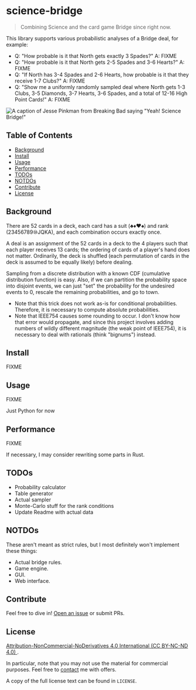 # science-bridge

> Combining Science and the card game Bridge since right now.

This library supports various probabilistic analyses of a Bridge deal, for example:
- Q: "How probable is it that North gets exactly 3 Spades?"
  A: FIXME
- Q: "How probable is it that North gets 2-5 Spades and 3-6 Hearts?"
  A: FIXME
- Q: "If North has 3-4 Spades and 2-6 Hearts, how probable is it that they receive 1-7 Clubs?"
  A: FIXME
- Q: "Show me a uniformly randomly sampled deal where North gets 1-3 Clubs, 3-5 Diamonds, 3-7 Hearts, 3-6 Spades, and a total of 12-16 High Point Cards!"
  A: FIXME

![A caption of Jesse Pinkman from Breaking Bad saying "Yeah! Science Bridge!"](https://i.imgflip.com/4uzlba.jpg)

## Table of Contents

- [Background](#background)
- [Install](#install)
- [Usage](#usage)
- [Performance](#performance)
- [TODOs](#todos)
- [NOTDOs](#notdos)
- [Contribute](#contribute)
- [License](#license)

## Background

There are 52 cards in a deck, each card has a suit (♣♦♥♠) and rank (23456789⑩JQKA), and each combination occurs exactly once.

A deal is an assignment of the 52 cards in a deck to the 4 players such that
each player receives 13 cards; the ordering of cards of a player's hand does
not matter. Ordinarily, the deck is shuffled (each permutation of cards in the
deck is assumed to be equally likely) before dealing.

Sampling from a discrete distribution with a known CDF (cumulative distribution function) is easy. Also, if we can partition the probability space into disjoint events, we can just "set" the probability for the undesired events to 0, rescale the remaining probabilities, and go to town.
- Note that this trick does not work as-is for conditional probabilities. Therefore, it is necessary to compute absolute probabilities.
- Note that IEEE754 causes some rounding to occur. I don't know how that error would propagate, and since this project involves adding numbers of wildly different magnitude (the weak point of IEEE754), it is necessary to deal with rationals (think "bignums") instead.

## Install

FIXME

## Usage

FIXME

Just Python for now

## Performance

FIXME

If necessary, I may consider rewriting some parts in Rust.

## TODOs

* Probability calculator
* Table generator
* Actual sampler
* Monte-Carlo stuff for the rank conditions
* Update Readme with actual data

## NOTDOs

These aren't meant as strict rules, but I most definitely won't implement these things:
* Actual bridge rules.
* Game engine.
* GUI.
* Web interface.

## Contribute

Feel free to dive in! [Open an issue](https://github.com/BenWiederhake/science-bridge/issues/new) or submit PRs.

## License

[Attribution-NonCommercial-NoDerivatives 4.0 International (CC BY-NC-ND 4.0) ](https://creativecommons.org/licenses/by-nc-nd/4.0/).

In particular, note that you may not use the material for commercial purposes.
Feel free to [contact](https://github.com/BenWiederhake/science-bridge/issues/new) me with offers.

A copy of the full license text can be found in `LICENSE`.
